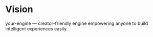 # Vision

your-engine — creator-friendly engine empowering anyone to build intelligent experiences easily.
